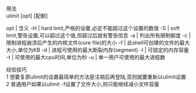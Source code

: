 用法  
ulimit [opt] [配额]

opt | 含义
-H | hard limit,严格的设置,必定不能超过这个设置的数值
-S | soft limit,警告设置,可以超过这个值,但超过后就有警告信息
-a | 列出所有限制额度
-c | 限制进程崩溃后产生的内核文件(core file)的大小
-f | 此shell可创建的文件的最大大小,单位为KB
-d | 进程可使用的最大断裂内存(segment)
-l | 可锁定的内存容量
-t | 可使用的最大cpu时间,单位为秒
-u | 单一用户可使用的最大进程数


经验技巧  
1 想要复原ulimit的设置最简单的方法是注销后再登陆,否则就要重新以ulimit设置  
2 普通用户如果以ulimit -f设置了文件大小,则只能继续减小文件容量